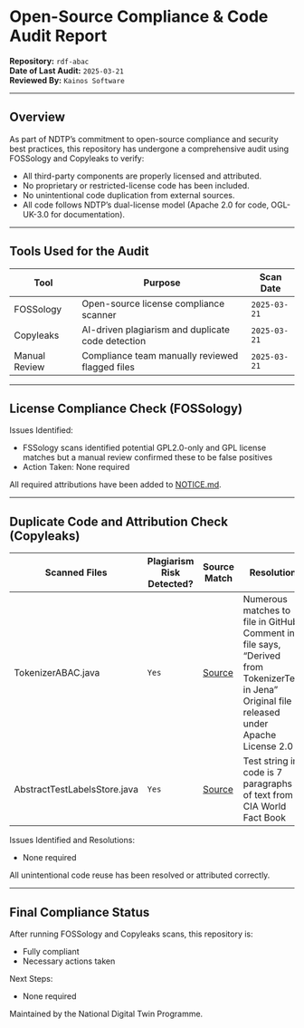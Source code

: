 # Open-Source Compliance & Code Audit Report

**Repository:** `rdf-abac`  
**Date of Last Audit:** `2025-03-21`  
**Reviewed By:** `Kainos Software`
<!-- SPDX-License-Identifier: OGL-UK-3.0 -->

---

## Overview

As part of NDTP’s commitment to open-source compliance and security best practices, this repository has undergone
a comprehensive audit using FOSSology and Copyleaks to verify:

- All third-party components are properly licensed and attributed.
- No proprietary or restricted-license code has been included.
- No unintentional code duplication from external sources.
- All code follows NDTP’s dual-license model (Apache 2.0 for code, OGL-UK-3.0 for documentation).

---

## Tools Used for the Audit

| Tool          | Purpose                                           | Scan Date    |
|---------------|---------------------------------------------------|--------------|
| FOSSology     | Open-source license compliance scanner            | `2025-03-21` |
| Copyleaks     | AI-driven plagiarism and duplicate code detection | `2025-03-21` |
| Manual Review | Compliance team manually reviewed flagged files   | `2025-03-21` |

---

## License Compliance Check (FOSSology)

Issues Identified:

- FSSology scans identified potential GPL2.0-only and GPL license matches but a manual review confirmed these to be false positives
- Action Taken: None required

All required attributions have been added to [NOTICE.md](./NOTICE.md).

---

## Duplicate Code and Attribution Check (Copyleaks)

| Scanned Files            | Plagiarism Risk Detected? | Source Match | Resolution |
|--------------------------|---------------------------|--------------|------------|
| TokenizerABAC.java       | `Yes` | [Source](https://raw.githubusercontent.com/apache/jena/master/jena-arq/src/main/java/org/apache/jena/riot/tokens/TokenizerText.java) | Numerous matches to file in GitHub. Comment in file says, “Derived from TokenizerText in Jena” Original file released under Apache License 2.0   |
| AbstractTestLabelsStore.java | `Yes`| [Source](https://www.cia.gov/the-world-factbook/about/archives/2023/field/background) | Test string in code is 7 paragraphs of text from CIA World Fact Book |

Issues Identified and Resolutions:

- None required

All unintentional code reuse has been resolved or attributed correctly.

---

## Final Compliance Status

After running FOSSology and Copyleaks scans, this repository is:

- Fully compliant
- Necessary actions taken

Next Steps:

- None required

Maintained by the National Digital Twin Programme.
